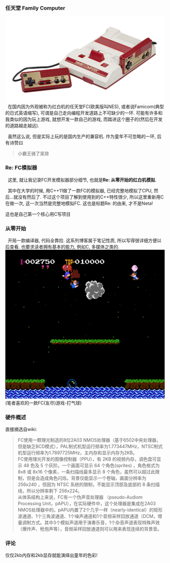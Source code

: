 ### 任天堂 Family Computer
![fc](./Nintendo-Famicom-Console-Set-FL.jpg)
&nbsp;&nbsp;在国内因为外观被称为红白机的任天堂FC(欧美版叫NES), 或者说Famicom(典型的日式英语缩写), 可谓是自己走向编程开发道路上不可缺少的一环. 可能有许多和我类似的因为玩上游戏, 就想开发一款自己的游戏, 而踏进这个圈子的(然后在开发的道路越走越远).

&nbsp;&nbsp;虽然这么说, 但是实际上玩的是国内生产的兼容机. 作为童年不可忽略的一环, 后有诗赞曰
> 小霸王骑了吴琼

### Re: FC模拟器
&nbsp;&nbsp;这里, 就让我记录FC开发模拟器部分细节, 也就是**Re: 从零开始的红白机模拟**.

&nbsp;&nbsp;其中在大学的时候, 用C++11做了一款FC的模拟器, 已经完整地模拟了CPU, 然后...就没有然后了. 不过这个项目了解到使用到的C++特性很少, 所以这里重新用C在做一次, 这一次当然是完整地模拟FC. 这也是标题Re: 的由来, 才不是Neta! 

这也是自己第一个核心用C写项目

### 从零开始
&nbsp;&nbsp;开局一款编译器, 代码全靠捡. 这系列博客属于笔记性质, 所以写得很详细方便以后查看. 也要求读者拥有基本的能力, 例如C, 多媒体之类的.
![balloon](./balloon.png)
(笔者喜欢的一款FC(友尽)游戏-打气球)

### 硬件概述
直接摘选自wiki:
> FC使用一颗理光制造的8位2A03 NMOS处理器（基于6502中央处理器，但是缺乏BCD模式），PAL制式机型运行频率为1.773447MHz，NTSC制式机型运行频率为1.7897725MHz，主内存和显示内存为2KB。  
> FC使用理光开发的图像控制器（PPU），有 2KB 的视频内存，调色盘可显示 48 色及 5 个灰阶。一个画面可显示 64 个角色(sprites) ，角色格式为 8x8 或 8x16 个像素，一条扫描线最多显示 8 个角色，虽然可以超过此限制，但是会造成角色闪烁。背景仅能显示一个卷轴，画面分辨率为 256x240 ，但因为 NTSC 系统的限制，不能显示顶部及底部的 8 条扫描线，所以分辨率剩下 256x224。  
> 从体系结构上来说，FC有一个伪声音处理器 （pseudo-Audiom Processing Unit，pAPU），在实际硬件中，这个处理器是集成在2A03 NMOS处理器中的。pAPU内置了2个几乎一样（nearly-identical）的矩形波通道、1个三角波通道、1个噪声通道和1个音频采样回放通道（DCM，增量调制方式。其中3个模拟声道用于演奏乐音，1个杂音声道表现特殊声效（爆炸声、枪炮声等），音频采样回放通道则可以用来表现连续的背景音。

### 评论
仅仅2kb内存和2kb显存就能演绎出童年的色彩!
